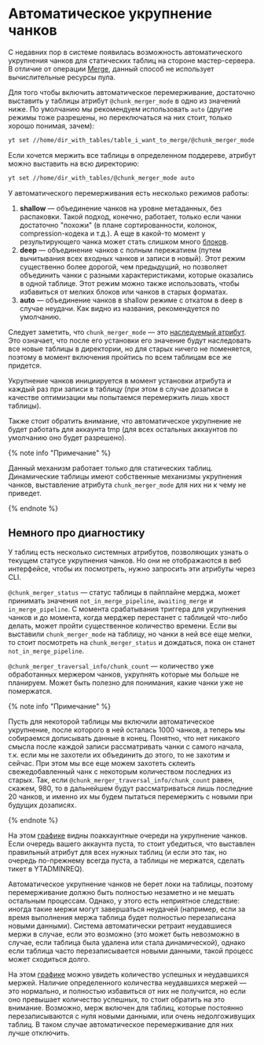 # Автоматическое укрупнение чанков

С недавних пор в системе появилась возможность автоматического укрупнения чанков для статических таблиц на стороне мастер-сервера. В отличие от операции [Merge](../../../_includes/user-guide/data-processing/operations/merge.md), данный способ не использует вычислительные ресурсы пула.

Для того чтобы включить автоматическое перемерживание, достаточно выставить у таблицы атрибут `@chunk_merger_mode` в одно из значений ниже. По умолчанию мы рекомендуем использовать `auto` (другие режимы тоже разрешены, но переключаться на них стоит, только хорошо понимая, зачем):

```bash
yt set //home/dir_with_tables/table_i_want_to_merge/@chunk_merger_mode auto
```

Если хочется мержить все таблицы в определенном поддереве, атрибут можно выставить на всю директорию:
```bash
yt set //home/dir_with_tables/@chunk_merger_mode auto
```

У автоматического перемерживания есть несколько режимов работы:
1. **shallow** — объединение чанков на уровне метаданных, без распаковки. Такой подход, конечно, работает, только если чанки достаточно "похожи" (в плане сортированности, колонок, compression-кодека и т.д.). А еще в какой-то момент у результирующего чанка может стать слишком много [блоков](../../../user-guide/storage/chunks.md#chunk-size).
2. **deep** — объединение чанков с полным пережатием (путем вычитывания всех входных чанков и записи в новый). Этот режим существенно более дорогой, чем предыдущий, но позволяет объединить чанки с разными характеристиками, которые оказались в одной таблице. Этот режим можно также использовать, чтобы избавиться от мелких блоков или чанков в старых форматах.
3. **auto** — объединение чанков в shallow режиме с откатом в deep в случае неудачи. Как видно из названия, рекомендуется по умолчанию.

Следует заметить, что `chunk_merger_mode` — это [наследуемый атрибут](../../../user-guide/storage/chunks.md#common). Это означает, что после его установки его значение будут наследовать все новые таблицы в директории, но для старых ничего не поменяется, поэтому в момент включения пройтись по всем таблицам все же придется.

Укрупнение чанков инициируется в момент установки атрибута и каждый раз при записи в таблицу (при этом в случае дозаписи в качестве оптимизации мы попытаемся перемержить лишь хвост таблицы).

Также стоит обратить внимание, что автоматическое укрупнение не будет работать для аккаунта tmp (для всех остальных аккаунтов по умолчанию оно будет разрешено).

{% note info "Примечание" %}

Данный механизм работает только для статических таблиц. Динамические таблицы имеют собственные механизмы укрупнения чанков, выставление атрибута `chunk_merger_mode` для них ни к чему не приведет.

{% endnote %}

## Немного про диагностику

У таблиц есть несколько системных атрибутов, позволяющих узнать о текущем статусе укрупнения чанков. Но они не отображаются в веб интерфейсе, чтобы их посмотреть, нужно запросить эти атрибуты через CLI.

`@chunk_merger_status` — статус таблицы в пайплайне мерджа, может принимать значения `not_in_merge_pipeline`, `awaiting_merge` и `in_merge_pipeline`. С момента срабатывания триггера для укрупнения чанков и до момента, когда мерджер перестанет с таблицей что-либо делать, может пройти существенное количество времени. Если вы выставили `chunk_merger_mode` на таблицу, но чанки в ней все еще мелки, то стоит посмотреть на `chunk_merger_status` и дождаться, пока он станет `not_in_merge_pipeline`.

`@chunk_merger_traversal_info/chunk_count` — количество уже обработанных мержером чанков, укрупнять которые мы больше не планируем. Может быть полезно для понимания, какие чанки уже не помержатся.

{% note info "Примечание" %}

Пусть для некоторой таблицы мы включили автоматическое укрупнение, после которого в ней осталась 1000 чанков, а теперь мы собираемся дописывать данные в конец. Понятно, что нет никакого смысла после каждой записи рассматривать чанки с самого начала, т.к. если мы не захотели их объединить до этого, то не захотим и сейчас. При этом мы все еще можем захотеть склеить свежедобавленный чанк с некоторым количеством последних из старых. Так, если `@chunk_merger_traversal_info/chunk_count` равен, скажем, 980, то в дальнейшем будут рассматриваться лишь последние 20 чанков, и именно их мы будем пытаться перемержить с новыми при будущих дозаписях.

{% endnote %}

На этом [графике](https://monitoring.yandex-team.ru/projects/yt/dashboards/monkq434ofbsaj1lfjvt/view/graph/4iotctsws/queries?from=now-30m&to=now&p.cluster=hahn&p.cell_tag=-&p.cell_id=%2A&p.container=-&p.account=-&refresh=60000) видны поаккаунтные очереди на укрупнение чанков. Если очередь вашего аккаунта пуста, то стоит убедиться, что выставлен правильный атрибут для всех нужных таблиц (и если это так, но очередь по-прежнему всегда пуста, а таблицы не мержатся, сделать тикет в YTADMINREQ).

Автоматическое укрупнение чанков не берет локи на таблицы, поэтому перемерживание должно быть полностью незаметно и не мешать остальным процессам. Однако, у этого есть неприятное следствие: иногда такие мержи могут завершаться неудачей (например, если за время выполнения мержа таблица будет полностью перезаписана новыми данными). Система автоматически ретраит неудавшиеся мержи в случае, если это возможно (это может быть невозможно в случае, если таблица была удалена или стала динамической), однако если таблица часто перезаписывается новыми данными, такой процесс может сходиться долго.

На этом [графике](https://monitoring.yandex-team.ru/projects/yt/dashboards/monkq434ofbsaj1lfjvt/view/graph/ykbmokv3d/queries?cluster=hahn&p.cell_tag=-&p.cell_id=%2A&p.container=-&p.account=-&refresh=60000) можно увидеть количество успешных и неудавшихся мержей. Наличие определенного количества неудавшихся мержей — это нормально, и полностью избавиться от них не получится, но если оно превышает количество успешных, то стоит обратить на это внимание. Возможно, мерж включен для таблиц, которые постоянно перезаписываются с нуля новыми данными, или очень недолгоживущих таблиц. В таком случае автоматическое перемерживание для них лучше отключить.
